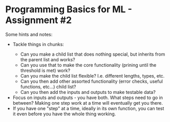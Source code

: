 # Programming Basics for ML - Assignment #2

Some hints and notes:
<ul>
<li> Tackle things in chunks: </li>
    <ul>
    <li> Can you make a child list that does nothing special, but inherits from the parent list and works? </li>
    <li> Can you use that to make the core functionality (prining until the threshold is met) work? </li>
    <li> Can you make the child list flexible? I.e. different lengths, types, etc. </li>
    <li> Can you then add other assorted functionality (error checks, useful functions, etc...) child list? </li>
    <li> Can you then add the inputs and outputs to make testable data? </li>
    </ul>
<li> Focus on inputs and outputs - you have both. What steps need to go in between? Making one step work at a time will eventually get you there. </li>
<li> If you have one "step" at a time, ideally in its own function, you can test it even before you have the whole thing working. </li>
</ul>
